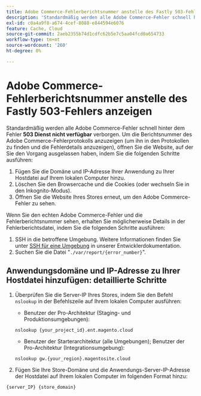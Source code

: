 ```yaml
---
title: Adobe Commerce-Fehlerberichtsnummer anstelle des Fastly 503-Fehlers anzeigen
description: 'Standardmäßig werden alle Adobe Commerce-Fehler schnell hinter dem Fehler **503 Service Nicht verfügbar** verborgen. Um die Berichtsnummer des Adobe Commerce-Fehlerprotokolls anzuzeigen (um ihn in den Protokollen zu finden und die Fehlerdetails anzuzeigen), öffnen Sie die Website, auf der die Schritte weggelassen werden:'
exl-id: c0a4a9f8-a674-4cef-8088-e844594e6076
feature: Cache, Cloud
source-git-commit: 2aeb2355b74d1cdfc62b5e7c5aa04fcd0a654733
workflow-type: tm+mt
source-wordcount: '260'
ht-degree: 0%

---
```


# Adobe Commerce-Fehlerberichtsnummer anstelle des Fastly 503-Fehlers anzeigen

Standardmäßig werden alle Adobe Commerce-Fehler schnell hinter dem Fehler **503 Dienst nicht verfügbar** verborgen. Um die Berichtsnummer des Adobe Commerce-Fehlerprotokolls anzuzeigen (um ihn in den Protokollen zu finden und die Fehlerdetails anzuzeigen), öffnen Sie die Website, auf der Sie den Vorgang ausgelassen haben, indem Sie die folgenden Schritte ausführen:

1. Fügen Sie die Domäne und IP-Adresse Ihrer Anwendung zu Ihrer Hostdatei auf Ihrem lokalen Computer hinzu.
1. Löschen Sie den Browsercache und die Cookies (oder wechseln Sie in den Inkognito-Modus).
1. Öffnen Sie die Website Ihres Stores erneut, um den Adobe Commerce-Fehler zu sehen.

Wenn Sie den echten Adobe Commerce-Fehler und die Fehlerberichtsnummer sehen, erhalten Sie möglicherweise Details in der Fehlerberichtsdatei, indem Sie die folgenden Schritte ausführen:

1. SSH in die betroffene Umgebung. Weitere Informationen finden Sie unter [SSH für eine Umgebung](https://experienceleague.adobe.com/en/docs/commerce-cloud-service/user-guide/develop/secure-connections) in unserer Entwicklerdokumentation.
1. Suchen Sie die Datei &quot;`./var/report/{error_number}`&quot;.

## Anwendungsdomäne und IP-Adresse zu Ihrer Hostdatei hinzufügen: detaillierte Schritte

1. Überprüfen Sie die Server-IP Ihres Stores, indem Sie den Befehl `nslookup` in der Befehlszeile auf Ihrem lokalen Computer ausführen:
   * Benutzer der Pro-Architektur (Staging- und Produktionsumgebungen):

   ```
   nslookup {your_project_id}.ent.magento.cloud
   ```

   * Benutzer der Starterarchitektur (alle Umgebungen); Benutzer der Pro-Architektur (Integrationsumgebung):

   ```
   nslookup gw.{your_region}.magentosite.cloud
   ```

1. Fügen Sie Ihre Store-Domäne und die Anwendungs-Server-IP-Adresse der Hostdatei auf Ihrem lokalen Computer im folgenden Format hinzu:

```
{server_IP} {store_domain}
```
